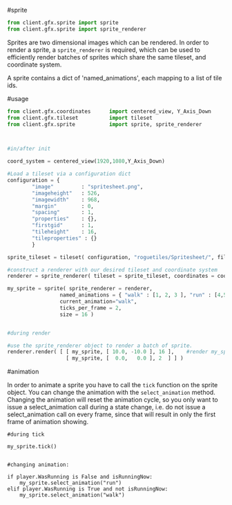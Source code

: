 #sprite
```python
from client.gfx.sprite import sprite
from client.gfx.sprite import sprite_renderer
```

Sprites are two dimensional images which can be rendered. In order to render a sprite, a ``sprite_renderer`` is required, which can be used to efficiently  render batches of sprites which share the same tileset, and coordinate system.

A sprite contains a dict of 'named_animations', each mapping to a list of tile ids. 


#usage

```python
from client.gfx.coordinates      import centered_view, Y_Axis_Down
from client.gfx.tileset          import tileset
from client.gfx.sprite           import sprite, sprite_renderer



#in/after init

coord_system = centered_view(1920,1080,Y_Axis_Down)

#Load a tileset via a configuration dict
configuration = {
        "image"         : "spritesheet.png",
        "imageheight"   : 526,
        "imagewidth"    : 968,
        "margin"        : 0,
        "spacing"       : 1,
        "properties"    : {},
        "firstgid"      : 1,
        "tileheight"    : 16,
        "tileproperties" : {} 
        }

sprite_tileset = tileset( configuration, "roguetiles/Spritesheet/", filtered=True )

#construct a renderer with our desired tileset and coordinate system
renderer = sprite_renderer( tileset = sprite_tileset, coordinates = coord_system )

my_sprite = sprite( sprite_renderer = renderer,                                    #the renderer to bind to 
                 named_animations = { "walk" : [1, 2, 3 ], "run" : [4,5,6] },   #animations
                 current_animation="walk",                                      #starting animation
                 ticks_per_frame = 2,                                           #ticks per frame (default 2)
                 size = 16 )                                                    #logical size of sprite (defaults to tileheight property)


#during render

#use the sprite_renderer object to render a batch of sprite. 
renderer.render( [ [ my_sprite, [ 10.0, -10.0 ], 16 ],    #render my_sprite at 10, -10 at a 16x 
                   [ my_sprite, [  0.0,   0.0 ], 2  ] ] )

```
#animation

In order to animate a sprite you have to call the ``tick`` function on the sprite object. 
You can change the animation with the ``select_animation`` method. Changing the animation will reset the animation cycle, so you only want to issue a select_animation call during a state change, i.e. do not issue a select_animation call on every frame, since that will result in only the first frame of animation showing.

```
#during tick

my_sprite.tick() 


#changing animation:

if player.WasRunning is False and isRunningNow:
    my_sprite.select_animation("run")
elif player.WasRunning is True and not isRunningNow:
    my_sprite.select_animation("walk")


```


